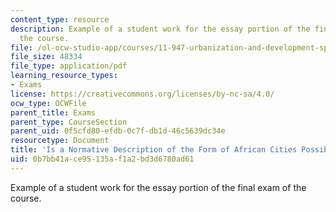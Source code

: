```yaml
---
content_type: resource
description: Example of a student work for the essay portion of the final exam of
  the course.
file: /ol-ocw-studio-app/courses/11-947-urbanization-and-development-spring-2009/0b7bb41ace95135af1a2bd3d6780ad61_MIT11_947s09_sw04.pdf
file_size: 48334
file_type: application/pdf
learning_resource_types:
- Exams
license: https://creativecommons.org/licenses/by-nc-sa/4.0/
ocw_type: OCWFile
parent_title: Exams
parent_type: CourseSection
parent_uid: 0f5cfd80-efdb-0c7f-db1d-46c5639dc34e
resourcetype: Document
title: 'Is a Normative Description of the Form of African Cities Possible? '
uid: 0b7bb41a-ce95-135a-f1a2-bd3d6780ad61
---
```

Example of a student work for the essay portion of the final exam of the course.